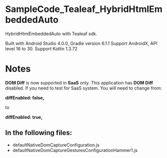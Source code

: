 # SampleCode_Tealeaf_HybridHtmlEmbeddedAuto
HybridHtmlEmbeddedAuto with Tealeaf sdk.

Built with Android Studio 4.0.0, Gradle version 6.1.1 
Support AndroidX, API level 16 to 30. Support Kotlin 1.3.72

# Notes
**DOM Diff** is now supported in **SaaS** only. This application has **DOM Diff** disabled. If you need to test for SaaS system. You will need to change from:

**diffEnabled: false,**

to 

**diffEnabled: true,**

## In the following files:

* defaultNativeDomCaptureConfiguration.js
* defaultNativeDomCaptureGesturesConfigurationHammer1.js
